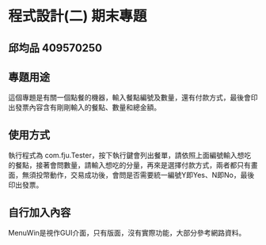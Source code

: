 # 程式設計(二) 期末專題
## 邱均品 409570250 

## 專題用途
這個專題是有關一個點餐的機器，輸入餐點編號及數量，還有付款方式，最後會印出發票內容含有剛剛輸入的餐點、數量和總金額。

## 使用方式
執行程式為 com.fju.Tester，按下執行鍵會列出餐單，請依照上面編號輸入想吃的餐點，接著會問數量，請輸入想吃的分量，再來是選擇付款方式，兩者都只有畫面，無須投幣動作，交易成功後，會問是否需要統一編號Y即Yes、N即No，最後印出發票。

## 自行加入內容
MenuWin是視作GUI介面，只有版面，沒有實際功能，大部分參考網路資料。